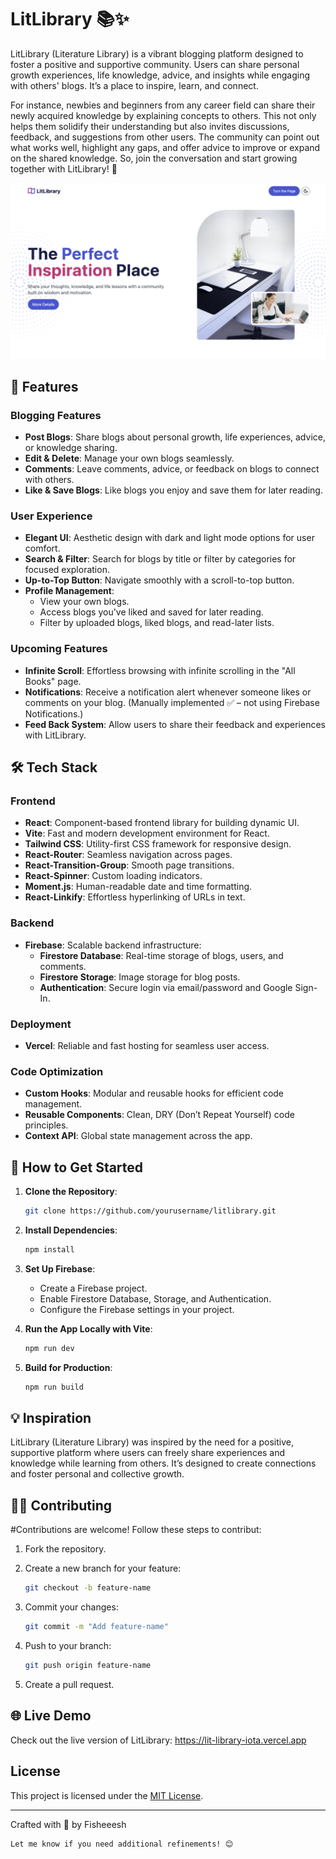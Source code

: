 # LitLibrary 📚✨  

LitLibrary (Literature Library) is a vibrant blogging platform designed to foster a positive and supportive community. Users can share personal growth experiences, life knowledge, advice, and insights while engaging with others' blogs. It’s a place to inspire, learn, and connect.  

For instance, newbies and beginners from any career field can share their newly acquired knowledge by explaining concepts to others. This not only helps them solidify their understanding but also invites discussions, feedback, and suggestions from other users. The community can point out what works well, highlight any gaps, and offer advice to improve or expand on the shared knowledge. So, join the conversation and start growing together with LitLibrary! 🚀  

![User Interface](./src/assets/preview.png)

## 🌟 Features  

### Blogging Features  
- **Post Blogs**: Share blogs about personal growth, life experiences, advice, or knowledge sharing.  
- **Edit & Delete**: Manage your own blogs seamlessly.  
- **Comments**: Leave comments, advice, or feedback on blogs to connect with others.  
- **Like & Save Blogs**: Like blogs you enjoy and save them for later reading.  

### User Experience  
- **Elegant UI**: Aesthetic design with dark and light mode options for user comfort.  
- **Search & Filter**: Search for blogs by title or filter by categories for focused exploration.  
- **Up-to-Top Button**: Navigate smoothly with a scroll-to-top button.  
- **Profile Management**:  
  - View your own blogs.  
  - Access blogs you've liked and saved for later reading.  
  - Filter by uploaded blogs, liked blogs, and read-later lists.  

### Upcoming Features  
- **Infinite Scroll**: Effortless browsing with infinite scrolling in the "All Books" page. 
- **Notifications**: Receive a notification alert whenever someone likes or comments on your blog. (Manually implemented ✅ – not using Firebase Notifications.)
- **Feed Back System**: Allow users to share their feedback and experiences with LitLibrary.

## 🛠️ Tech Stack  

### Frontend  
- **React**: Component-based frontend library for building dynamic UI.  
- **Vite**: Fast and modern development environment for React.  
- **Tailwind CSS**: Utility-first CSS framework for responsive design.  
- **React-Router**: Seamless navigation across pages.  
- **React-Transition-Group**: Smooth page transitions.  
- **React-Spinner**: Custom loading indicators.  
- **Moment.js**: Human-readable date and time formatting.  
- **React-Linkify**: Effortless hyperlinking of URLs in text.  

### Backend  
- **Firebase**: Scalable backend infrastructure:  
  - **Firestore Database**: Real-time storage of blogs, users, and comments.  
  - **Firestore Storage**: Image storage for blog posts.  
  - **Authentication**: Secure login via email/password and Google Sign-In.  

### Deployment  
- **Vercel**: Reliable and fast hosting for seamless user access.  

### Code Optimization  
- **Custom Hooks**: Modular and reusable hooks for efficient code management.  
- **Reusable Components**: Clean, DRY (Don’t Repeat Yourself) code principles.  
- **Context API**: Global state management across the app.  

## 🚀 How to Get Started  

1. **Clone the Repository**:
  
   ```bash  
   git clone https://github.com/yourusername/litlibrary.git  
3. **Install Dependencies**:
   ```bash  
   npm install
4. **Set Up Firebase**:  
   - Create a Firebase project.
   - Enable Firestore Database, Storage, and Authentication.
   - Configure the Firebase settings in your project.
5. **Run the App Locally with Vite**:  
   ```bash  
   npm run dev  
6. **Build for Production**:  
   ```bash  
   npm run build
## 💡 Inspiration

LitLibrary (Literature Library) was inspired by the need for a positive, supportive platform where users can freely share experiences and knowledge while learning from others. It’s designed to create connections and foster personal and collective growth.

## 🧑‍💻 Contributing
#Contributions are welcome! Follow these steps to contribut:
1. Fork the repository.
2. Create a new branch for your feature:
   
   ```bash
   git checkout -b feature-name
4. Commit your changes:
   ```bash
   git commit -m "Add feature-name"
5. Push to your branch:
   ```bash
   git push origin feature-name
6. Create a pull request.

## 🌐 Live Demo
Check out the live version of LitLibrary: https://lit-library-iota.vercel.app

## License
This project is licensed under the [MIT License](LICENSE).

---
Crafted with 💖 by Fisheeesh
```bash
Let me know if you need additional refinements! 😊
